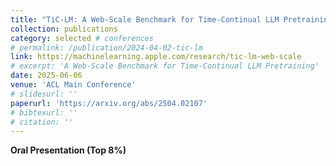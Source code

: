 ```yaml
---
title: "TiC-LM: A Web-Scale Benchmark for Time-Continual LLM Pretraining"
collection: publications
category: selected # conferences
# permalink: /publication/2024-04-02-tic-lm
link: https://machinelearning.apple.com/research/tic-lm-web-scale
# excerpt: 'A Web-Scale Benchmark for Time-Continual LLM Pretraining'
date: 2025-06-06
venue: 'ACL Main Conference'
# slidesurl: ''
paperurl: 'https://arxiv.org/abs/2504.02107'
# bibtexurl: ''
# citation: ''
---
```

**Oral Presentation (Top 8%)**
